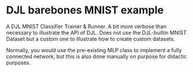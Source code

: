 # DJL barebones MNIST example
A DJL MNIST Classifier Trainer &amp; Runner. A bit more verbose than necessary to illustrate the API of DJL. Does not use the DJL-builtin MNIST Dataset but a custom one to illustrate how to create custom datasets.

Normally, you would use the pre-existing MLP class to implement a fully connected network, but this is also done manually on purpose for didactic purposes. 
